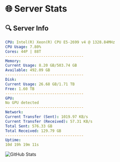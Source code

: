 # 🌐 Server Stats
## 🔍 Server Info
```yaml
CPU: Intel(R) Xeon(R) CPU E5-2699 v4 @ 1328.84MHz
CPU Usage: 7.80%
Cores: 44P | 88T
-----------------------------------
Memory:
Current Usage: 8.20 GB/503.74 GB
Available: 492.09 GB
-----------------------------------
Disk:
Current Usage: 26.68 GB/1.71 TB
Free: 1.60 TB
-----------------------------------
GPU:
No GPU detected
-----------------------------------
Network:
Current Transfer (Sent): 1019.97 KB/s
Current Transfer (Received): 57.31 KB/s
Total Sent: 576.33 GB
Total Received: 129.79 GB
-----------------------------------
Uptime:
10d 19h 19m 11s
```
![GitHub Stats](https://img.shields.io/badge/Updated-2025-04-30_12:27:59-blue)